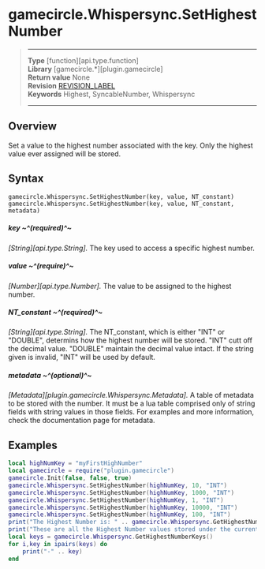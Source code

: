 # gamecircle.Whispersync.SetHighestNumber

> --------------------- ------------------------------------------------------------------------------------------
> __Type__              [function][api.type.function]  
> __Library__           [gamecircle.*][plugin.gamecircle]  
> __Return value__      None  
> __Revision__          [REVISION_LABEL](REVISION_URL)  
> __Keywords__          Highest, SyncableNumber, Whispersync  
> --------------------- ------------------------------------------------------------------------------------------


## Overview
Set a value to the highest number associated with the key. Only the highest value ever assigned will be stored. 


## Syntax
	gamecircle.Whispersync.SetHighestNumber(key, value, NT_constant)
	gamecircle.Whispersync.SetHighestNumber(key, value, NT_constant, metadata)
	
##### key ~^(required)^~
_[String][api.type.String]._ The key used to access a specific highest number.

##### value ~^(require)^~
_[Number][api.type.Number]._ The value to be assigned to the highest number.

##### NT_constant ~^(required)^~
_[String][api.type.String]._ The NT_constant, which is either "INT" or "DOUBLE", determins how the highest number will be stored. "INT" cutt off the decimal value. "DOUBLE" maintain the decimal value intact. If the string given is invalid, "INT" will be used by default.

##### metadata ~^(optional)^~
_[Metadata][plugin.gamecircle.Whispersync.Metadata]._ A table of metadata to be stored with the number. It must be a lua table comprised only of string fields with string values in those fields. For examples and more information, check the documentation page for metadata. 

## Examples

``````lua  
local highNumKey = "myFirstHighNumber" 
local gamecircle = require("plugin.gamecircle")  
gamecircle.Init(false, false, true)  
gamecircle.Whispersync.SetHighestNumber(highNumKey, 10, "INT")  
gamecircle.Whispersync.SetHighestNumber(highNumKey, 1000, "INT")  
gamecircle.Whispersync.SetHighestNumber(highNumKey, 1, "INT")  
gamecircle.Whispersync.SetHighestNumber(highNumKey, 10000, "INT")  
gamecircle.Whispersync.SetHighestNumber(highNumKey, 100, "INT")  
print("The Highest Number is: " .. gamecircle.Whispersync.GetHighestNumber(highNumKey, "INT").value)  
print("These are all the Highest Number values stored under the current GameData set of Whispersync.")  
local keys = gamecircle.Whispersync.GetHighestNumberKeys()  
for i,key in ipairs(keys) do  
	print("-" .. key)  
end  
``````
